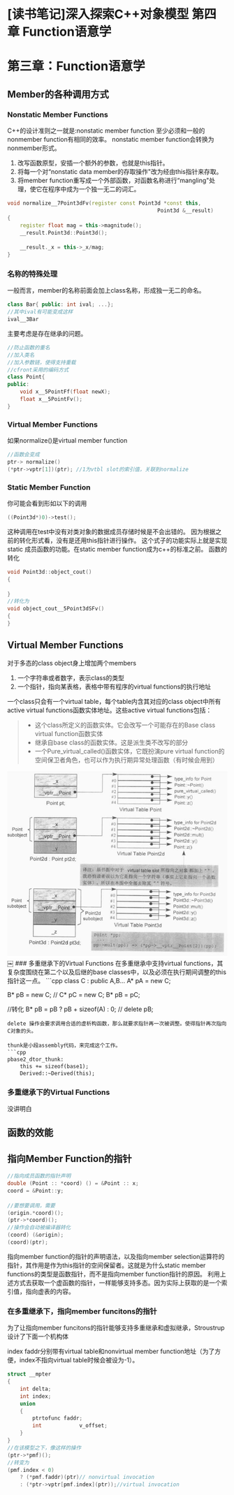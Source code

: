 # [读书笔记]深入探索C++对象模型 第四章 Function语意学

# 第三章：Function语意学

## Member的各种调用方式
### Nonstatic Member Functions
C++的设计准则之一就是:nonstatic member function 至少必须和一般的nonmember function有相同的效率。
nonstatic member function会转换为nonmember形式。
1. 改写函数原型，安插一个额外的参数，也就是this指针。
2. 将每一个对“nonstatic data member的存取操作"改为经由this指针来存取。
3. 将member function重写成一个外部函数，对函数名称进行“mangling"处理，使它在程序中成为一个独一无二的词汇。

```cpp
void normalize__7Point3dFv(register const Point3d *const this,
                                                Point3d &__result)
{
    register float mag = this->magnitude();
    __result.Point3d::Point3d();
    
    __result._x = this->_x/mag;
}
```

<!--more-->
### 名称的特殊处理
一般而言，member的名称前面会加上class名称，形成独一无二的命名。
```cpp
class Bar{ public: int ival; ...};
//其中ival有可能变成这样
ival__3Bar
```
主要考虑是存在继承的问题。
```cpp
//防止函数的重名
//加入类名
//加入参数链，使得支持重载
//cfront采用的编码方式
class Point{
public:
    void x__5PointFf(float newX);
    float x__5PointFv();
}
```
### Virtual Member Functions
如果normalize()是virtual member function
```cpp
//函数会变成
ptr-> normalize()
(*ptr->vptr[1])(ptr); //1为vtbl slot的索引值，关联到normalize
```
### Static Member Function
你可能会看到形如以下的调用
```cpp
((Point3d*)0)->test();
```
这种调用在test中没有对类对象的数据成员存储时候是不会出错的。
因为根据之前的转化形式看，没有是还用this指针进行操作。
这个式子的功能实际上就是实现static 成员函数的功能。在static member function成为c++的标准之前。
函数的转化
```cpp
void Point3d::object_cout()
{

}
//转化为
void object_cout__5Point3dSFv()
{
}
```
## Virtual Member Functions
对于多态的class object身上增加两个members
1. 一个字符串或者数字，表示class的类型
2. 一个指针，指向某表格，表格中带有程序的virtual functions的执行地址

一个class只会有一个virtual table，每个table内含其对应的class object中所有active virtual functions函数实体地址。这些active virtual functions包括：
>* 这个class所定义的函数实体。它会改写一个可能存在的Base class virtual function函数实体
>* 继承自base class的函数实体。这是派生类不改写的部分
>* 一个Pure_virtual_called()函数实体，它既扮演pure virtual function的空间保卫者角色，也可以作为执行期异常处理函数（有时候会用到）


<img src="/img/20160815 inside C++ 1.jpg" alt=""/>
￼
### 多重继承下的Virtual Functions
在多重继承中支持virtual functions，其复杂度围绕在第二个以及后继的base classes中，以及必须在执行期间调整的this指针这一点。
```cpp
class C : public A,B...
A* pA = new C;

B* pB = new C;
//
C* pC = new C;
B* pB = pC;

//转化
B* pB = pB ? pB + sizeof(A) : 0;
//
delete pB;
```
delete 操作会要求调用合适的虚析构函数，那么就要求指针再一次被调整。使得指针再次指向C对象的头。

thunk是小段assembly代码，来完成这个工作。
```cpp
pbase2_dtor_thunk:
    this += sizeof(base1);
    Derived::~Derived(this);
```
### 多重继承下的Virtual Functions
没讲明白
## 函数的效能
## 指向Member Function的指针
```cpp
//指向成员函数的指针声明
double (Point :: *coord) () = &Point :: x;
coord = &Point::y;

//要想要调用，需要
(origin.*coord)();
(ptr->*coord)();
//操作会自动被编译器转化
(coord) (&origin);
(coord)(ptr);
```
指向member function的指针的声明语法，以及指向member selection运算符的指针，其作用是作为this指针的空间保留者。这就是为什么static member functions的类型是函数指针，而不是指向member function指针的原因。
利用上述方式去获取一个虚函数的指针，一样能够支持多态。因为实际上获取的是一个索引值，指向虚表的内容。
### 在多重继承下，指向member funcitons的指针
为了让指向member funcitons的指针能够支持多重继承和虚拟继承，Stroustrup设计了下面一个机构体

index faddr分别带有virtual table和nonvirtual member function地址（为了方便，index不指向virtual table时候会被设为-1）。
```cpp
struct __mpter
{
    int delta;
    int index;
    union
    {
        ptrtofunc faddr;
        int            v_offset;
    }
}
//在该模型之下，像这样的操作
(ptr->*pmf)();
//转变为
(pmf.index < 0)
    ? (*pmf.faddr)(ptr)// nonvirtual invocation
    : (*ptr->vptr[pmf.index](ptr));//virtual invocation
```


